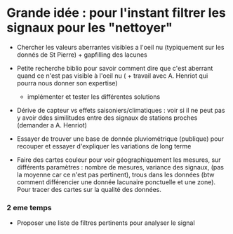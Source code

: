 
# Grande idée : pour l'instant filtrer les signaux pour les "nettoyer"

* Chercher les valeurs aberrantes visibles a l'oeil nu (typiquement sur les donnés de St Pierre) + gapfilling des lacunes
* Petite recherche biblio pour savoir comment dire que c'est aberrant quand ce n'est pas visible à l'oeil nu ( + travail avec A. Henriot qui pourra nous donner son expertise)
  * implémenter et tester les différentes solutions
* Dérive de capteur vs effets saisoniers/climatiques : voir si il ne peut pas y avoir ddes similitudes entre des signaux de stations proches (demander a A. Henriot)
* Essayer de trouver une base de donnée pluviométrique (publique) pour recouper et essayer d'expliquer les variations de long terme
  
* Faire des cartes couleur pour voir géographiquement les mesures, sur différents paramètres : nombre de mesures, variance des signaux, (pas la moyenne car ce n'est pas pertinent), trous dans les données (btw comment différencier une donnée lacunaire ponctuelle et une zone). Pour tracer des cartes sur la qualité des données.


### 2 eme temps

* Proposer une liste de filtres pertinents pour analyser le signal